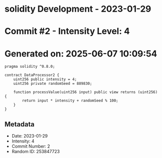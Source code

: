 ﻿# solidity Development - 2023-01-29
# Commit #2 - Intensity Level: 4
# Generated on: 2025-06-07 10:09:54
```solidity
pragma solidity ^0.8.0;

contract DataProcessor2 {
    uint256 public intensity = 4;
    uint256 private randomSeed = 889830;

    function processValue(uint256 input) public view returns (uint256) {
        return input * intensity + randomSeed % 100;
    }
}
```
## Metadata
- Date: 2023-01-29
- Intensity: 4
- Commit Number: 2
- Random ID: 253847723
